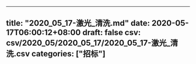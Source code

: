
---
title: "2020_05_17-激光_清洗.md"
date: 2020-05-17T06:00:12+08:00
draft: false
csv: csv/2020_05/2020_05_17/2020_05_17-激光_清洗.csv
categories: ["招标"]
---
